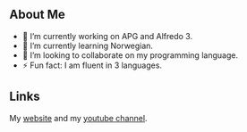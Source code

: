 ## About Me

- 🔭 I’m currently working on APG and Alfredo 3.
- 🌱 I’m currently learning Norwegian.
- 👯 I’m looking to collaborate on my programming language.
- ⚡ Fun fact: I am fluent in 3 languages.

## Links
My [website] and my [youtube channel].

[website]:https://coderjazz.42web.io
[youtube channel]:https://youtube.com/channel/UCC8TqVZL3H7AUkdZhu6oD-A
